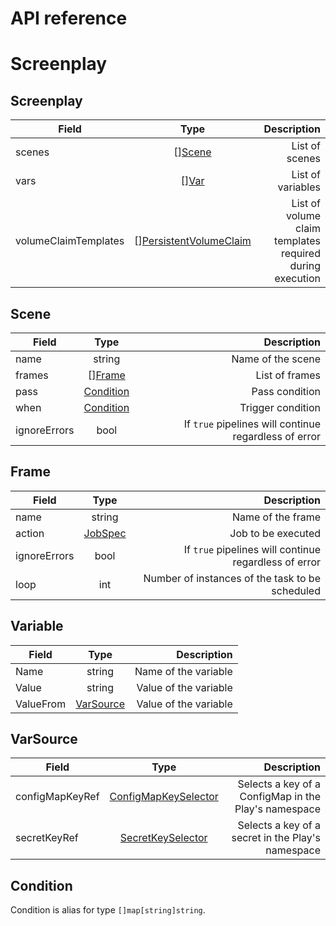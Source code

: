 # API reference

# Screenplay

## Screenplay
| Field                |            Type            |                                              Description |
|----------------------|:--------------------------:|---------------------------------------------------------:|
| scenes               |         \[][Scene]         |                                           List of scenes |
| vars                 |          \[][Var]          |                                        List of variables |
| volumeClaimTemplates | \[][PersistentVolumeClaim] | List of volume claim templates required during execution |

## Scene
| Field        |    Type     |                                           Description |
|--------------|:-----------:|------------------------------------------------------:|
| name         |   string    |                                     Name of the scene |
| frames       | \[][Frame]  |                                        List of frames |
| pass         | [Condition] |                                        Pass condition |
| when         | [Condition] |                                     Trigger condition |
| ignoreErrors |    bool     | If `true` pipelines will continue regardless of error |

## Frame
| Field        |   Type    |                                           Description |
|--------------|:---------:|------------------------------------------------------:|
| name         |  string   |                                     Name of the frame |
| action       | [JobSpec] |                                    Job to be executed |
| ignoreErrors |   bool    | If `true` pipelines will continue regardless of error |
| loop         |    int    |       Number of instances of the task to be scheduled |

## Variable
| Field     |    Type     |           Description |
|-----------|:-----------:|----------------------:|
| Name      |   string    |  Name of the variable |
| Value     |   string    | Value of the variable |
| ValueFrom | [VarSource] | Value of the variable |

## VarSource

| Field           |          Type          |                                          Description |
|-----------------|:----------------------:|-----------------------------------------------------:|
| configMapKeyRef | [ConfigMapKeySelector] | Selects a key of a ConfigMap in the Play's namespace |
| secretKeyRef    |  [SecretKeySelector]   |    Selects a key of a secret in the Play's namespace |

## Condition
Condition is alias for type `[]map[string]string`.

[Scene]: #scene
[Frame]: #frame
[JobSpec]: https://kubernetes.io/docs/reference/generated/kubernetes-api/v1.17/#jobspec-v1-batch
[Condition]: #condition
[Var]: #variable
[VarSource]: #varsource
[InputFieldSelector]: #InputFieldSelector
[ConfigMapKeySelector]: https://kubernetes.io/docs/reference/generated/kubernetes-api/v1.17/#configmapkeyselector-v1-core
[SecretKeySelector]: https://kubernetes.io/docs/reference/generated/kubernetes-api/v1.17/#secretkeyselector-v1-core
[gjsonpath]: https://github.com/tidwall/gjson#path-syntax
[PersistentVolumeClaim]: https://kubernetes.io/docs/reference/generated/kubernetes-api/v1.17/#persistentvolumeclaim-v1-core
